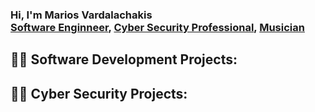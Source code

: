 <h3>Hi, I'm Marios Vardalachakis <br/><a href="https://github.com/mariosggg">Software Enginneer</a>, <a href="https://www.linkedin.com/in/marios-vardalachakis-0994137a/">Cyber Security Professional</a>, <a href="">Musician</a></h3>

<h2>👨‍💻 Software Development Projects:</h2>








<h2>👨‍💻 Cyber Security Projects:</h2>
